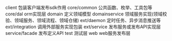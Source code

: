 client          包装客户端发布sdk作用
core/common     公共函数、枚举、工具包等
core/dal        orm实现层
domain          定义领域模型
domainservice   领域服务实现(领域校验、领域服务、领域流程、领域仓储)
ext/daemon      定时任务、异步消息推送等
ext/integration 调用外部服务实现包装
ext/service     发布服务或发布API实现层
service/facade  发布定义API
test            测试层
web             web服务发布层